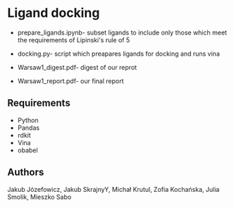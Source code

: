 # Ligand docking

* prepare_ligands.ipynb- subset ligands to include only those which meet the requirements of Lipinski's rule of 5

* docking.py- script which preapares ligands for docking and runs vina

* Warsaw1_digest.pdf- digest of our reprot

* Warsaw1_report.pdf- our final report

## Requirements

* Python
* Pandas
* rdkit
* Vina
* obabel

## Authors
Jakub Józefowicz, Jakub SkrajnyY, Michał Krutul, Zofia Kochańska, Julia Smolik, Mieszko Sabo

